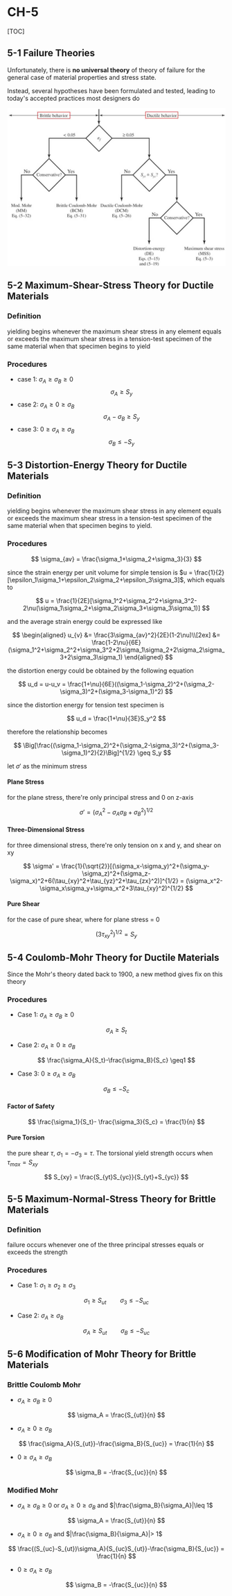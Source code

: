 # CH-5

[TOC]

## 5-1 Failure Theories

Unfortunately, there is **no universal theory** of theory of failure for the general case of material properties and stress state.

Instead, several hypotheses have been formulated and tested, leading to today's accepted practices most designers do

<div align = center><img src = "../assets/CH5-1.png"></div>

## 5-2 Maximum-Shear-Stress Theory for Ductile Materials

### Definition

yielding begins whenever the maximum shear stress in any element equals or exceeds the maximum shear stress in a tension-test specimen of the same material when that specimen begins to yield

### Procedures

- case 1: $\sigma_A\geq\sigma_B\geq 0$
$$
    \sigma_A\geq S_y
$$
- case 2: $\sigma_A\geq 0\geq\sigma_B$
$$
    \sigma_A-\sigma_B\geq S_y
$$
- case 3: $0\geq\sigma_A\geq\sigma_B$
$$
    \sigma_B\leq -S_y
$$

## 5-3 Distortion-Energy Theory for Ductile Materials

### Definition

yielding begins whenever the maximum shear stress in any element equals or exceeds the maximum shear stress in a tension-test specimen of the same material when that specimen begins to yield. 

### Procedures

$$
\sigma_{av} = \frac{\sigma_1+\sigma_2+\sigma_3}{3}
$$

since the strain energy per unit volume for simple tension is $u = \frac{1}{2}[\epsilon_1\sigma_1+\epsilon_2\sigma_2+\epsilon_3\sigma_3]$, which equals to 

$$
u = \frac{1}{2E}[\sigma_1^2+\sigma_2^2+\sigma_3^2-2\nu(\sigma_1\sigma_2+\sigma_2\sigma_3+\sigma_3\sigma_1)]
$$

and the average strain energy could be expressed like

$$
\begin{aligned}
    u_{v} &= \frac{3\sigma_{av}^2}{2E}(1-2\nu)\\[2ex]
          &= \frac{1-2\nu}{6E}(\sigma_1^2+\sigma_2^2+\sigma_3^2+2\sigma_1\sigma_2+2\sigma_2\sigma_3+2\sigma_3\sigma_1)
\end{aligned}
$$

the distortion energy could be obtained by the following equation

$$
u_d = u-u_v = \frac{1+\nu}{6E}((\sigma_1-\sigma_2)^2+(\sigma_2-\sigma_3)^2+(\sigma_3-\sigma_1)^2)
$$

since the distortion energy for tension test specimen is

$$
u_d = \frac{1+\nu}{3E}S_y^2
$$

therefore the relationship becomes

$$
\Big[\frac{(\sigma_1-\sigma_2)^2+(\sigma_2-\sigma_3)^2+(\sigma_3-\sigma_1)^2}{2}\Big]^{1/2} \geq S_y
$$

let $\sigma'$ as the minimum stress

#### Plane Stress

for the plane stress, there're only principal stress and 0 on z-axis

$$
\sigma' = (\sigma_A^2-\sigma_A\sigma_B+\sigma_B^2)^{1/2}
$$

#### Three-Dimensional Stress

for three dimensional stress, there're only tension on x and y, and shear on xy

$$
\sigma' = \frac{1}{\sqrt{2}}[(\sigma_x-\sigma_y)^2+(\sigma_y-\sigma_z)^2+(\sigma_z-\sigma_x)^2+6(\tau_{xy}^2+\tau_{yz}^2+\tau_{zx}^2)]^{1/2} = (\sigma_x^2-\sigma_x\sigma_y+\sigma_x^2+3\tau_{xy}^2)^{1/2}
$$

#### Pure Shear

for the case of pure shear, where for plane stress = 0 

$$
(3\tau_{xy}^2)^{1/2} = S_y
$$

## 5-4 Coulomb-Mohr Theory for Ductile Materials

Since the Mohr's theory dated back to 1900, a new method gives fix on this theory

### Procedures

- Case 1: $\sigma_A\geq \sigma_B\geq0$

$$
\sigma_A\geq S_t
$$

- Case 2: $\sigma_A\geq0\geq\sigma_B$

$$
\frac{\sigma_A}{S_t}-\frac{\sigma_B}{S_c} \geq1
$$

- Case 3: $0\geq\sigma_A\geq \sigma_B$

$$
\sigma_B\leq -S_c
$$

#### Factor of Safety

$$
\frac{\sigma_1}{S_t}- \frac{\sigma_3}{S_c} = \frac{1}{n}
$$

#### Pure Torsion

the pure shear $\tau$, $\sigma_1 = -\sigma_3 = \tau$. The torsional yield strength occurs when $\tau_{max} = S_{xy}$

$$
S_{xy} = \frac{S_{yt}S_{yc}}{S_{yt}+S_{yc}}
$$

## 5-5 Maximum-Normal-Stress Theory for Brittle Materials

### Definition

failure occurs whenever one of the three principal stresses equals or exceeds the strength

### Procedures

- Case 1: $\sigma_1\geq \sigma_2\geq \sigma_3$

$$
\sigma_1\geq S_{ut}\qquad \sigma_3\leq -S_{uc}
$$

- Case 2: $\sigma_A\geq \sigma_B$

$$
\sigma_A\geq S_{ut}\qquad \sigma_B\leq -S_{uc}
$$

## 5-6 Modification of Mohr Theory for Brittle Materials

### Brittle Coulomb Mohr

- $\sigma_A\geq\sigma_B\geq0$

$$
\sigma_A = \frac{S_{ut}}{n}
$$

- $\sigma_A\geq0\geq\sigma_B$

$$
\frac{\sigma_A}{S_{ut}}-\frac{\sigma_B}{S_{uc}} = \frac{1}{n}
$$

- $0\geq\sigma_A\geq\sigma_B$

$$
\sigma_B = -\frac{S_{uc}}{n}
$$

### Modified Mohr

- $\sigma_A\geq\sigma_B\geq0$ or $\sigma_A\geq0\geq\sigma_B$ and $|\frac{\sigma_B}{\sigma_A}|\leq 1$

$$
\sigma_A = \frac{S_{ut}}{n}
$$

- $\sigma_A\geq0\geq\sigma_B$ and $|\frac{\sigma_B}{\sigma_A}|> 1$

$$
\frac{(S_{uc}-S_{ut})\sigma_A}{S_{uc}S_{ut}}-\frac{\sigma_B}{S_{uc}} = \frac{1}{n}
$$

- $0\geq\sigma_A\geq\sigma_B$

$$
\sigma_B = -\frac{S_{uc}}{n}
$$